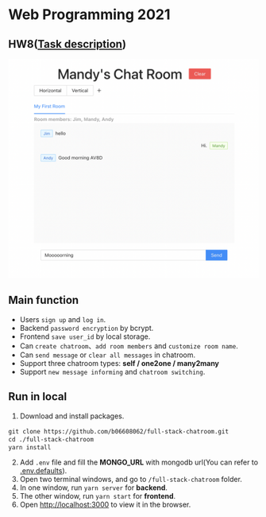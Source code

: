 # Web Programming 2021

## HW8([Task description](https://github.com/b06608062/full-stack-chatroom/blob/master/hw8.pdf))
![This is an image](https://github.com/b06608062/full-stack-chatroom/blob/master/demo_image/截圖%202022-03-25%20下午8.57.04.png)

## Main function
* Users `sign up` and `log in`.
* Backend `password encryption` by bcrypt.
* Frontend `save user_id` by local storage.
* Can `create chatroom`、`add room members` and `customize room name`.
* Can `send message` or `clear all messages` in chatroom.
* Support three chatroom types: **self / one2one / many2many**
* Support `new message informing` and `chatroom switching`.

## Run in local
1. Download and install packages.
```
git clone https://github.com/b06608062/full-stack-chatroom.git
cd ./full-stack-chatroom
yarn install
```
2. Add `.env` file and fill the **MONGO_URL** with mongodb url(You can refer to [.env.defaults](https://github.com/b06608062/full-stack-chatroom/blob/master/backend/.env.defaults)).
4. Open two terminal windows, and go to `/full-stack-chatroom` folder.
5. In one window, run `yarn server` for **backend**.
6. The other window, run `yarn start` for **frontend**.
7. Open [http://localhost:3000](http://localhost:3000) to view it in the browser.
